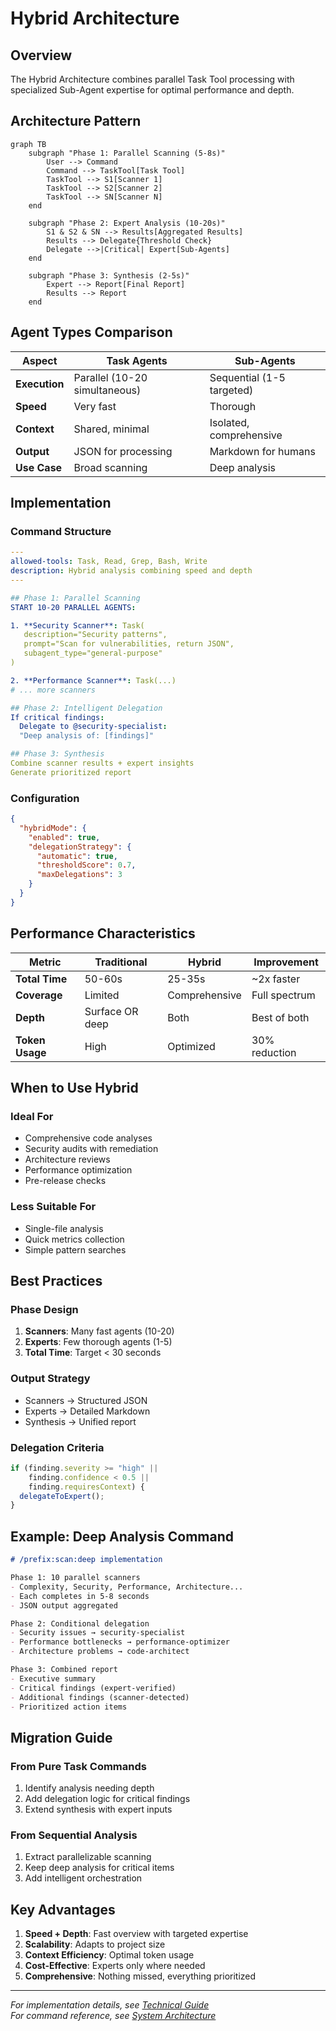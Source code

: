 # Hybrid Architecture

## Overview

The Hybrid Architecture combines parallel Task Tool processing with specialized Sub-Agent expertise for optimal performance and depth.

## Architecture Pattern

```mermaid
graph TB
    subgraph "Phase 1: Parallel Scanning (5-8s)"
        User --> Command
        Command --> TaskTool[Task Tool]
        TaskTool --> S1[Scanner 1]
        TaskTool --> S2[Scanner 2]
        TaskTool --> SN[Scanner N]
    end
    
    subgraph "Phase 2: Expert Analysis (10-20s)"
        S1 & S2 & SN --> Results[Aggregated Results]
        Results --> Delegate{Threshold Check}
        Delegate -->|Critical| Expert[Sub-Agents]
    end
    
    subgraph "Phase 3: Synthesis (2-5s)"
        Expert --> Report[Final Report]
        Results --> Report
    end
```

## Agent Types Comparison

| Aspect | Task Agents | Sub-Agents |
|--------|-------------|------------|
| **Execution** | Parallel (10-20 simultaneous) | Sequential (1-5 targeted) |
| **Speed** | Very fast | Thorough |
| **Context** | Shared, minimal | Isolated, comprehensive |
| **Output** | JSON for processing | Markdown for humans |
| **Use Case** | Broad scanning | Deep analysis |

## Implementation

### Command Structure

```yaml
---
allowed-tools: Task, Read, Grep, Bash, Write
description: Hybrid analysis combining speed and depth
---

## Phase 1: Parallel Scanning
START 10-20 PARALLEL AGENTS:

1. **Security Scanner**: Task(
   description="Security patterns",
   prompt="Scan for vulnerabilities, return JSON",
   subagent_type="general-purpose"
)

2. **Performance Scanner**: Task(...)
# ... more scanners

## Phase 2: Intelligent Delegation
If critical findings:
  Delegate to @security-specialist:
  "Deep analysis of: [findings]"

## Phase 3: Synthesis
Combine scanner results + expert insights
Generate prioritized report
```

### Configuration

```json
{
  "hybridMode": {
    "enabled": true,
    "delegationStrategy": {
      "automatic": true,
      "thresholdScore": 0.7,
      "maxDelegations": 3
    }
  }
}
```

## Performance Characteristics

| Metric | Traditional | Hybrid | Improvement |
|--------|------------|--------|-------------|
| **Total Time** | 50-60s | 25-35s | ~2x faster |
| **Coverage** | Limited | Comprehensive | Full spectrum |
| **Depth** | Surface OR deep | Both | Best of both |
| **Token Usage** | High | Optimized | 30% reduction |

## When to Use Hybrid

### Ideal For

- Comprehensive code analyses
- Security audits with remediation
- Architecture reviews
- Performance optimization
- Pre-release checks

### Less Suitable For

- Single-file analysis
- Quick metrics collection
- Simple pattern searches

## Best Practices

### Phase Design

1. **Scanners**: Many fast agents (10-20)
2. **Experts**: Few thorough agents (1-5)
3. **Total Time**: Target < 30 seconds

### Output Strategy

- Scanners → Structured JSON
- Experts → Detailed Markdown
- Synthesis → Unified report

### Delegation Criteria

```javascript
if (finding.severity >= "high" || 
    finding.confidence < 0.5 ||
    finding.requiresContext) {
  delegateToExpert();
}
```

## Example: Deep Analysis Command

```markdown
# /prefix:scan:deep implementation

Phase 1: 10 parallel scanners
- Complexity, Security, Performance, Architecture...
- Each completes in 5-8 seconds
- JSON output aggregated

Phase 2: Conditional delegation
- Security issues → security-specialist
- Performance bottlenecks → performance-optimizer
- Architecture problems → code-architect

Phase 3: Combined report
- Executive summary
- Critical findings (expert-verified)
- Additional findings (scanner-detected)
- Prioritized action items
```

## Migration Guide

### From Pure Task Commands

1. Identify analysis needing depth
2. Add delegation logic for critical findings
3. Extend synthesis with expert inputs

### From Sequential Analysis

1. Extract parallelizable scanning
2. Keep deep analysis for critical items
3. Add intelligent orchestration

## Key Advantages

1. **Speed + Depth**: Fast overview with targeted expertise
2. **Scalability**: Adapts to project size
3. **Context Efficiency**: Optimal token usage
4. **Cost-Effective**: Experts only where needed
5. **Comprehensive**: Nothing missed, everything prioritized

---

*For implementation details, see [Technical Guide](TECHNICAL-GUIDE.md)*  
*For command reference, see [System Architecture](SYSTEM-ARCHITECTURE.md)*
